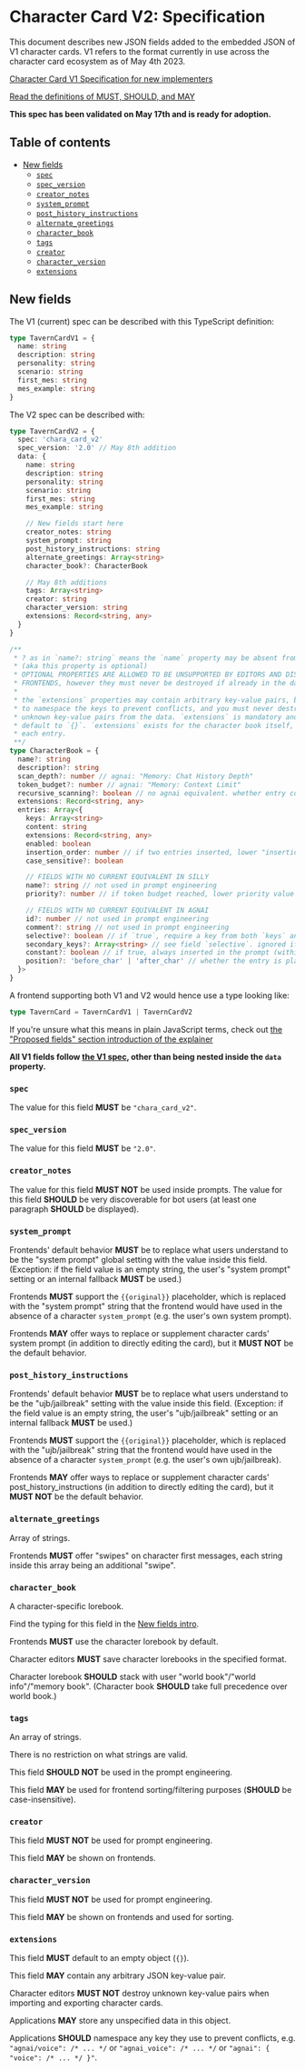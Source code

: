 # Character Card V2: Specification

This document describes new JSON fields added to the embedded JSON of V1
character cards. V1 refers to the format currently in use across the character
card ecosystem as of May 4th 2023.

[Character Card V1 Specification for new implementers](./spec_v1.md)

[Read the definitions of MUST, SHOULD, and MAY](./keyword_definitions.md)

**This spec has been validated on May 17th and is ready for adoption.**

## Table of contents

- [New fields](#new-fields)
  * [`spec`](#spec)
  * [`spec_version`](#spec_version)
  * [`creator_notes`](#creator_notes)
  * [`system_prompt`](#system_prompt)
  * [`post_history_instructions`](#post_history_instructions)
  * [`alternate_greetings`](#alternate_greetings)
  * [`character_book`](#character_book)
  * [`tags`](#tags)
  * [`creator`](#creator)
  * [`character_version`](#character_version)
  * [`extensions`](#extensions)

## New fields

The V1 (current) spec can be described with this TypeScript definition:

```ts
type TavernCardV1 = {
  name: string
  description: string
  personality: string
  scenario: string
  first_mes: string
  mes_example: string
}
```

The V2 spec can be described with:

```ts
type TavernCardV2 = {
  spec: 'chara_card_v2'
  spec_version: '2.0' // May 8th addition
  data: {
    name: string
    description: string
    personality: string
    scenario: string
    first_mes: string
    mes_example: string

    // New fields start here
    creator_notes: string
    system_prompt: string
    post_history_instructions: string
    alternate_greetings: Array<string>
    character_book?: CharacterBook

    // May 8th additions
    tags: Array<string>
    creator: string
    character_version: string
    extensions: Record<string, any>
  }
}

/**
 * ? as in `name?: string` means the `name` property may be absent from the JSON
 * (aka this property is optional)
 * OPTIONAL PROPERTIES ARE ALLOWED TO BE UNSUPPORTED BY EDITORS AND DISREGARDED BY
 * FRONTENDS, however they must never be destroyed if already in the data.
 *
 * the `extensions` properties may contain arbitrary key-value pairs, but you are encouraged
 * to namespace the keys to prevent conflicts, and you must never destroy
 * unknown key-value pairs from the data. `extensions` is mandatory and must
 * default to `{}`. `extensions` exists for the character book itself, and for
 * each entry.
 **/
type CharacterBook = {
  name?: string
  description?: string
  scan_depth?: number // agnai: "Memory: Chat History Depth"
  token_budget?: number // agnai: "Memory: Context Limit"
  recursive_scanning?: boolean // no agnai equivalent. whether entry content can trigger other entries
  extensions: Record<string, any>
  entries: Array<{
    keys: Array<string>
    content: string
    extensions: Record<string, any>
    enabled: boolean
    insertion_order: number // if two entries inserted, lower "insertion order" = inserted higher
    case_sensitive?: boolean

    // FIELDS WITH NO CURRENT EQUIVALENT IN SILLY
    name?: string // not used in prompt engineering
    priority?: number // if token budget reached, lower priority value = discarded first

    // FIELDS WITH NO CURRENT EQUIVALENT IN AGNAI
    id?: number // not used in prompt engineering
    comment?: string // not used in prompt engineering
    selective?: boolean // if `true`, require a key from both `keys` and `secondary_keys` to trigger the entry
    secondary_keys?: Array<string> // see field `selective`. ignored if selective == false
    constant?: boolean // if true, always inserted in the prompt (within budget limit)
    position?: 'before_char' | 'after_char' // whether the entry is placed before or after the character defs
  }>
}
```

A frontend supporting both V1 and V2 would hence use a type looking like:

```ts
type TavernCard = TavernCardV1 | TavernCardV2
```

If you're unsure what this means in plain JavaScript terms, check out [the "Proposed fields" section introduction of the explainer](./README.md#proposed_fields)

**All V1 fields follow [the V1 spec](./spec_v1.md), other than being nested
inside the `data` property.**

### `spec`

The value for this field **MUST** be `"chara_card_v2"`.

### `spec_version`

The value for this field **MUST** be `"2.0"`.

### `creator_notes`

The value for this field **MUST NOT** be used inside prompts. The value for this field **SHOULD** be very discoverable for bot users (at least one paragraph **SHOULD** be displayed).

### `system_prompt`

Frontends' default behavior **MUST** be to replace what users understand to be the "system prompt" global setting with the value inside this field. (Exception: if the field value is an empty string, the user's "system prompt" setting or an internal fallback **MUST** be used.)

Frontends **MUST** support the `{{original}}` placeholder, which is replaced with the "system prompt" string that the frontend would have used in the absence of a character `system_prompt` (e.g. the user's own system prompt).

Frontends **MAY** offer ways to replace or supplement character cards' system prompt (in addition to directly editing the card), but it **MUST NOT** be the default behavior.

### `post_history_instructions`

Frontends' default behavior **MUST** be to replace what users understand to be the "ujb/jailbreak" setting with the value inside this field. (Exception: if the field value is an empty string, the user's "ujb/jailbreak" setting or an internal fallback **MUST** be used.)

Frontends **MUST** support the `{{original}}` placeholder, which is replaced with the "ujb/jailbreak" string that the frontend would have used in the absence of a character `system_prompt` (e.g. the user's own ujb/jailbreak).

Frontends **MAY** offer ways to replace or supplement character cards' post_history_instructions (in addition to directly editing the card), but it **MUST NOT** be the default behavior.

### `alternate_greetings`

Array of strings.

Frontends **MUST** offer "swipes" on character first messages, each string inside this array being an additional "swipe".

### `character_book`

A character-specific lorebook. 

Find the typing for this field in the [New fields intro](#new-fields).

Frontends **MUST** use the character lorebook by default.

Character editors **MUST** save character lorebooks in the specified format.

Character lorebook **SHOULD** stack with user "world book"/"world info"/"memory book". (Character book **SHOULD** take full precedence over world book.)

### `tags`

An array of strings.

There is no restriction on what strings are valid.

This field **SHOULD NOT** be used in the prompt engineering.

This field **MAY** be used for frontend sorting/filtering purposes (**SHOULD** be
case-insensitive).

### `creator`

This field **MUST NOT** be used for prompt engineering.

This field **MAY** be shown on frontends.

### `character_version`

This field **MUST NOT** be used for prompt engineering.

This field **MAY** be shown on frontends and used for sorting.

### `extensions`

This field **MUST** default to an empty object (`{}`).

This field **MAY** contain any arbitrary JSON key-value pair.

Character editors **MUST NOT** destroy unknown key-value pairs when importing and exporting character cards.

Applications **MAY** store any unspecified data in this object.

Applications **SHOULD** namespace any key they use to prevent conflicts, e.g.
`"agnai/voice": /* ... */` or `"agnai_voice": /* ... */` or `"agnai": { "voice": /* ... */ }"`.
